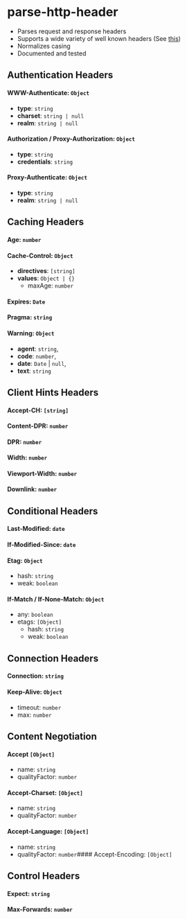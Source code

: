 # parse-http-header
- Parses request and response headers
- Supports a wide variety of well known headers (See [this](https://developer.mozilla.org/en-US/docs/Web/HTTP/Headers))
- Normalizes casing
- Documented and tested

## Authentication Headers

#### WWW-Authenticate: `Object`
- **type**: `string`
- **charset**: `string | null`
- **realm**: `string | null`

#### Authorization / Proxy-Authorization: `Object`
- **type**: `string`
- **credentials**: `string`

#### Proxy-Authenticate: `Object`
- **type**: `string`
- **realm**: `string | null`

## Caching Headers
#### Age: `number`

#### Cache-Control: `Object`
- **directives**: `[string]`
- **values**: `Object | {}`
  - maxAge: `number`
  
#### Expires: `Date`
#### Pragma: `string`
#### Warning: `Object`
 - **agent**: `string`,
 - **code**: `number`,
 - **date**: `Date` | `null`,
 - **text**: `string`
 
## Client Hints Headers
#### Accept-CH: `[string]`
#### Content-DPR: `number`
#### DPR: `number`
#### Width: `number`
#### Viewport-Width: `number`
#### Downlink: `number`

## Conditional Headers
#### Last-Modified: `date`
#### If-Modified-Since: `date`
#### Etag: `Object`
  - hash: `string`
  - weak: `boolean`
#### If-Match / If-None-Match: `Object`
  - any: `boolean`
  - etags: `[Object]`
    - hash: `string`
    - weak: `boolean`

## Connection Headers
#### Connection: `string`
#### Keep-Alive: `Object`
  - timeout: `number`
  - max: `number`
  
## Content Negotiation
#### Accept `[Object]`
  - name: `string`
  - qualityFactor: `number`
#### Accept-Charset: `[Object]`
  - name: `string`
  - qualityFactor: `number`
#### Accept-Language: `[Object]`
  - name: `string`
  - qualityFactor: `number`#### Accept-Encoding: `[Object]`
  
## Control Headers
#### Expect: `string`
#### Max-Forwards: `number`
